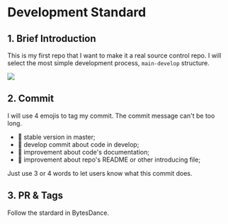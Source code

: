 # Development Standard

## 1. Brief Introduction
This is my first repo that I want to make it a real source control repo. I will select the most simple development process,
`main-develop` structure.

![](https://pic.imgdb.cn/item/6239290427f86abb2a1883b2.png)

## 2. Commit
I will use 4 emojis to tag my commit. The commit message can't be too long.
* 🎉 stable version in master;
* 🔧 develop commit about code in develop;
* 📄 improvement about code's documentation;
* 📖 improvement about repo's README or other introducing file;

Just use 3 or 4 words to let users know what this commit does.

## 3. PR & Tags
Follow the stardard in BytesDance.